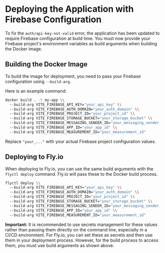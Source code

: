 # Deploying the Application with Firebase Configuration

To fix the `auth/api-key-not-valid` error, the application has been updated to require Firebase configuration at build time. You must now provide your Firebase project's environment variables as build arguments when building the Docker image.

## Building the Docker Image

To build the image for deployment, you need to pass your Firebase configuration using `--build-arg`.

Here is an example command:

```bash
docker build . -t my-app \\
  --build-arg VITE_FIREBASE_API_KEY="your_api_key" \\
  --build-arg VITE_FIREBASE_AUTH_DOMAIN="your_auth_domain" \\
  --build-arg VITE_FIREBASE_PROJECT_ID="your_project_id" \\
  --build-arg VITE_FIREBASE_STORAGE_BUCKET="your_storage_bucket" \\
  --build-arg VITE_FIREBASE_MESSAGING_SENDER_ID="your_messaging_sender_id" \\
  --build-arg VITE_FIREBASE_APP_ID="your_app_id" \\
  --build-arg VITE_FIREBASE_MEASUREMENT_ID="your_measurement_id"
```

Replace `"your_..."` with your actual Firebase project configuration values.

## Deploying to Fly.io

When deploying to Fly.io, you can use the same build arguments with the `flyctl deploy` command. Fly.io will pass these to the Docker build process.

```bash
flyctl deploy \\
  --build-arg VITE_FIREBASE_API_KEY="your_api_key" \\
  --build-arg VITE_FIREBASE_AUTH_DOMAIN="your_auth_domain" \\
  --build-arg VITE_FIREBASE_PROJECT_ID="your_project_id" \\
  --build-arg VITE_FIREBASE_STORAGE_BUCKET="your_storage_bucket" \\
  --build-arg VITE_FIREBASE_MESSAGING_SENDER_ID="your_messaging_sender_id" \\
  --build-arg VITE_FIREBASE_APP_ID="your_app_id" \\
  --build-arg VITE_FIREBASE_MEASUREMENT_ID="your_measurement_id"
```

**Important:** It is recommended to use secrets management for these values rather than passing them directly on the command line, especially in a CI/CD environment. For Fly.io, you can set these as secrets and then use them in your deployment process. However, for the build process to access them, you must use build arguments as shown above.

